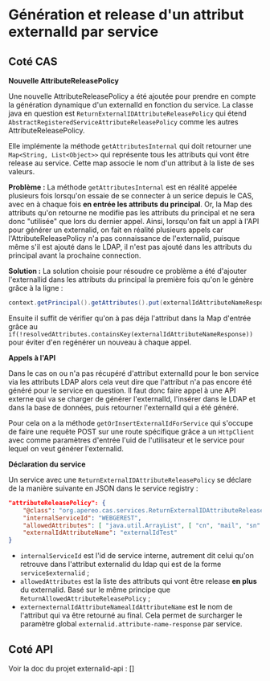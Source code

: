 # Génération et release d'un attribut externalId par service

## Coté CAS

**Nouvelle AttributeReleasePolicy**

Une nouvelle AttributeReleasePolicy a été ajoutée pour prendre en compte la génération dynamique d'un externalId en fonction du service.
La classe java en question est `ReturnExternalIDAttributeReleasePolicy` qui étend `AbstractRegisteredServiceAttributeReleasePolicy`  comme les autres AttributeReleasePolicy.

Elle implémente la méthode `getAttributesInternal` qui doit retourner une `Map<String, List<Object>>` qui représente tous les attributs qui vont être release au service. Cette map associe le nom d'un attribut à la liste de ses valeurs.

**Problème :** La méthode `getAttributesInternal` est en réalité appelée plusieurs fois lorsqu'on essaie de se connecter à un serice depuis le CAS, avec en à chaque fois **en entrée les attributs du principal**. Or, la Map des attributs qu'on retourne ne modifie pas les attributs du principal et ne sera donc "utilisée" que lors du dernier appel. Ainsi, lorsqu'on fait un appl à l'API pour générer un externalid, on fait en réalité plusieurs appels car l'AttributeReleasePolicy n'a pas connaissance de l'externalid, puisque même s'il est ajouté dans le LDAP, il n'est pas ajouté dans les attributs du principal avant la prochaine connection.

**Solution :** La solution choisie pour résoudre ce problème a été d'ajouter l'externallid dans les attributs du principal la première fois qu'on le génère grâce à la ligne :
```java
context.getPrincipal().getAttributes().put(externalIdAttributeNameResponse, Collections.singletonList(externalUserId));
```
Ensuite il suffit de vérifier qu'on à pas déja l'attribut dans la Map d'entrée grâce au `if(!resolvedAttributes.containsKey(externalIdAttributeNameResponse))` pour éviter d'en regénérer un nouveau à chaque appel.

**Appels à l'API**

Dans le cas on ou n'a pas récupéré d'attribut externalId pour le bon service via les attributs LDAP alors cela veut dire que l'attribut n'a pas encore été généré pour le service en question. Il faut donc faire appel à une API externe qui va se charger de générer l'externalId, l'insérer dans le LDAP et dans la base de données, puis retourner l'externalId qui a été généré.

Pour cela on a la méthode `getOrInsertExternalIdForService` qui s'occupe de faire une requête POST sur une route spécifique grâce a un `HttpClient` avec comme paramètres d'entrée l'uid de l'utilisateur et le service pour lequel on veut générer l'externalid.

**Déclaration du service**

Un service avec une `ReturnExternalIDAttributeReleasePolicy` se déclare de la manière suivante en JSON dans le service registry :
```json
"attributeReleasePolicy": {
    "@class": "org.apereo.cas.services.ReturnExternalIDAttributeReleasePolicy",
    "internalServiceId": "WEBGEREST",
    "allowedAttributes": [ "java.util.ArrayList", [ "cn", "mail", "sn" ] ],
    "externalIdAttributeName": "externalIdTest"
}
```

- `internalServiceId` est l'id de service interne, autrement dit celui qu'on retrouve dans l'attribut externalid du ldap qui est de la forme `service$externalid` ;
- `allowedAttributes` est la liste des attributs qui vont être release **en plus** du externalid. Basé sur le même principe que `ReturnAllowedAttributeReleasePolicy` ;
- `externexternalIdAttributeNamealIdAttributeName` est le nom de l'attribut qui va être retourné au final. Cela permet de surcharger le paramètre global `externalid.attribute-name-response` par service.


## Coté API

Voir la doc du projet externalid-api : []
